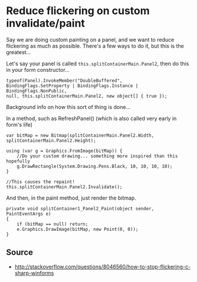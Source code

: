 ﻿# Reduce flickering on custom invalidate/paint

Say we are doing custom painting on a panel, and we want to reduce flickering as much as possible.
There's a few ways to do it, but this is the greatest...

Let's say your panel is called `this.splitContainerMain.Panel2`, then do this in your form constructor...

	typeof(Panel).InvokeMember("DoubleBuffered",
	BindingFlags.SetProperty | BindingFlags.Instance | BindingFlags.NonPublic,
	null, this.splitContainerMain.Panel2, new object[] { true });

Background info on how this sort of thing is done...

In a method, such as RefreshPanel() (which is also called very early in form's life)

	var bitMap = new Bitmap(splitContainerMain.Panel2.Width, splitContainerMain.Panel2.Height);

	using (var g = Graphics.FromImage(bitMap)) {
		//Do your custom drawing... something more inspired than this hopefully
		g.DrawRectangle(System.Drawing.Pens.Black, 10, 10, 10, 10);
	}

	//This causes the repaint!
	this.splitContainerMain.Panel2.Invalidate();

And then, in the paint method, just render the bitmap.

	private void splitContainer1_Panel2_Paint(object sender, PaintEventArgs e)
	{
		if (bitMap == null) return;
		e.Graphics.DrawImage(bitMap, new Point(0, 0));
	}

## Source

 * <http://stackoverflow.com/questions/8046560/how-to-stop-flickering-c-sharp-winforms>
